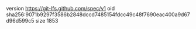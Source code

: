version https://git-lfs.github.com/spec/v1
oid sha256:9071b9297f3586b2848dccd7485154fdcc49c48f7690eac400a9d67d96d599c5
size 1853
